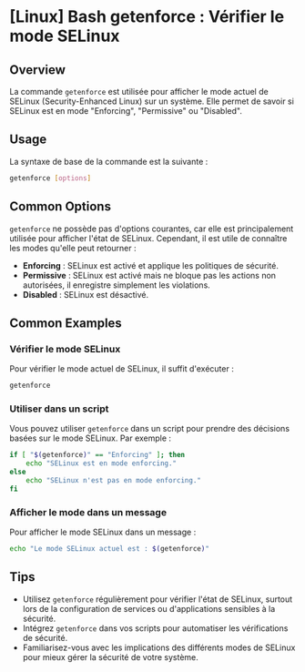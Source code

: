 # [Linux] Bash getenforce : Vérifier le mode SELinux

## Overview
La commande `getenforce` est utilisée pour afficher le mode actuel de SELinux (Security-Enhanced Linux) sur un système. Elle permet de savoir si SELinux est en mode "Enforcing", "Permissive" ou "Disabled".

## Usage
La syntaxe de base de la commande est la suivante :

```bash
getenforce [options]
```

## Common Options
`getenforce` ne possède pas d'options courantes, car elle est principalement utilisée pour afficher l'état de SELinux. Cependant, il est utile de connaître les modes qu'elle peut retourner :

- **Enforcing** : SELinux est activé et applique les politiques de sécurité.
- **Permissive** : SELinux est activé mais ne bloque pas les actions non autorisées, il enregistre simplement les violations.
- **Disabled** : SELinux est désactivé.

## Common Examples

### Vérifier le mode SELinux
Pour vérifier le mode actuel de SELinux, il suffit d'exécuter :

```bash
getenforce
```

### Utiliser dans un script
Vous pouvez utiliser `getenforce` dans un script pour prendre des décisions basées sur le mode SELinux. Par exemple :

```bash
if [ "$(getenforce)" == "Enforcing" ]; then
    echo "SELinux est en mode enforcing."
else
    echo "SELinux n'est pas en mode enforcing."
fi
```

### Afficher le mode dans un message
Pour afficher le mode SELinux dans un message :

```bash
echo "Le mode SELinux actuel est : $(getenforce)"
```

## Tips
- Utilisez `getenforce` régulièrement pour vérifier l'état de SELinux, surtout lors de la configuration de services ou d'applications sensibles à la sécurité.
- Intégrez `getenforce` dans vos scripts pour automatiser les vérifications de sécurité.
- Familiarisez-vous avec les implications des différents modes de SELinux pour mieux gérer la sécurité de votre système.